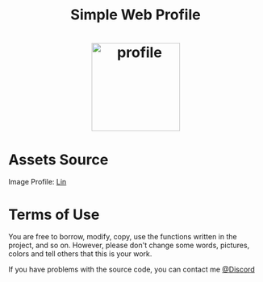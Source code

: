 <h1 align="center">Simple Web Profile<h1>
<p align="center" width="100%">
    <img height="175px" src="https://i.imgur.com/W6mUoiN.png" alt="profile">
</p>

# Assets Source

<!-- Image Background Source: [Wallpapper Engine](https://steamcommunity.com/sharedfiles/filedetails/?id=2795211854)<br> -->
Image Profile: [Lin](https://www.toweroffantasy-global.com/images/Lin-a.jpg)

# Terms of Use

You are free to borrow, modify, copy, use the functions written in the project, and so on. However, please don't change some words, pictures, colors and tell others that this is your work.

If you have problems with the source code, you can contact me [@Discord](https://discord.com/users/442224069899976707)
